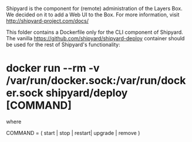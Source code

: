 Shipyard is the component for (remote) administration of the Layers Box. 
We decided on it to add a Web UI to the Box. For more information, visit http://shipyard-project.com/docs/

This folder contains a Dockerfile only for the CLI component of Shipyard. 
The vanilla https://github.com/shipyard/shipyard-deploy container should be used for the rest of Shipyard's functionality:

# docker run --rm -v /var/run/docker.sock:/var/run/docker.sock shipyard/deploy [COMMAND] 

where

COMMAND = ( start | stop | restart| upgrade | remove )
